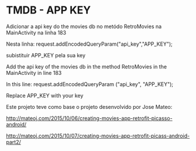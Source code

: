 # TMDB - APP KEY

Adicionar a api key do the movies db no metódo RetroMovies na MainActivity na linha 183

Nesta linha: request.addEncodedQueryParam("api_key","APP_KEY");

subistituir APP_KEY pela sua key



Add the api key of the movies db in the method RetroMovies in the MainActivity in line 183

In this line: request.addEncodedQueryParam ("api_key", "APP_KEY");

Replace APP_KEY with your key

Este projeto teve como base o projeto desenvolvido por Jose Mateo:


http://mateoj.com/2015/10/06/creating-movies-app-retrofit-picasso-android/


http://mateoj.com/2015/10/07/creating-movies-app-retrofit-picass-android-part2/
